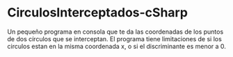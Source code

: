 # CirculosInterceptados-cSharp
Un pequeño programa en consola que te da las coordenadas de los puntos de dos círculos que se interceptan.
El programa tiene limitaciones de si los circulos estan en la misma coordenada x, o si el discriminante es menor a 0.
